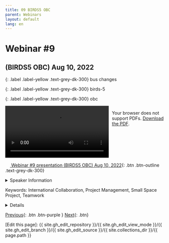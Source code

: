 ```yaml
---
title: 09 BIRDS5 OBC
parent: Webinars
layout: default
lang: en
---
```


# Webinar #9
## (BIRDS5 OBC) Aug 10, 2022

{: .label .label-yellow .text-grey-dk-300}
bus changes

{: .label .label-yellow .text-grey-dk-300}
birds-5

{: .label .label-yellow .text-grey-dk-300}
obc

<div style="display: flex; gap: 10px; align-items: flex-start;">
  <!-- Video Section -->
  <div style="flex: 2; max-width: 66%;">
    <video controls width="100%" height="auto">
      <source src="https://birds-project.com/open-source/video/birds_bus_opensource_webinar_9.mp4" type="video/mp4">
      Your browser does not support the video tag.
    </video>
  </div>

  <!-- Chat Section -->
  <div style="flex: 1; max-width: 33%;">
    <object 
      data="https://birds-project.com/open-source/pdf/BIRDS_BUS_Opensource_9_chat.pdf" 
      width="100%" 
      height="275px">
      <p>Your browser does not support PDFs. <a href="https://birds-project.com/open-source/pdf/BIRDS_BUS_Opensource_9_chat.pdf">Download the PDF</a>.</p>
    </object>
  </div>
</div>


<!-- Download Presentation -->
[<img src="https://raw.githubusercontent.com/FortAwesome/Font-Awesome/6.x/svgs/regular/circle-down.svg" width="15" height="15"> Webinar #9 presentation (BIRDS5 OBC) Aug 10, 2022](https://birds-project.com/open-source/pdf/20220810_BIRDS_Open_Source_Webinar-OBC.pdf){: .btn .btn-outline .text-grey-dk-300}


<details markdown="block">
<summary>Speaker Information</summary>
Keeman Chatar in Kyushu Institute of Technology

</details>

Keywords: International Collaboration, Project Management, Small Space Project, Teamwork

<details markdown="block">
<summary>Details</summary>
Keeman Chatar gave a detailed prsentation on the OBC and the satellite operation of the BIRDS-5 project, in his presenta6tion titled **"BIRDS-5 OBC"**

</details>

[Previous]({{site.url}}/resources/webinars/webinar-08/){: .btn .btn-purple }
[Next]({{site.url}}/resources/webinars/webinar-10/){: .btn}


[Edit this page]:  {{ site.gh_edit_repository }}/{{ site.gh_edit_view_mode }}/{{ site.gh_edit_branch }}/{{ site.gh_edit_source }}/{{ site.collections_dir }}/{{ page.path }}

